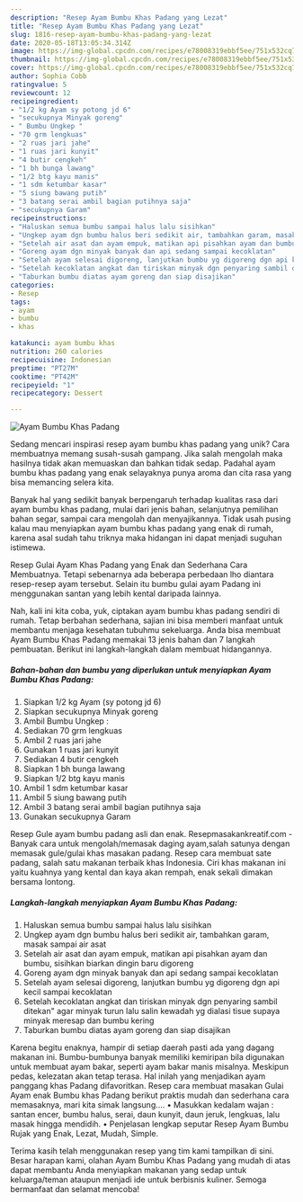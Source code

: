 ```yaml
---
description: "Resep Ayam Bumbu Khas Padang yang Lezat"
title: "Resep Ayam Bumbu Khas Padang yang Lezat"
slug: 1816-resep-ayam-bumbu-khas-padang-yang-lezat
date: 2020-05-18T13:05:34.314Z
image: https://img-global.cpcdn.com/recipes/e78008319ebbf5ee/751x532cq70/ayam-bumbu-khas-padang-foto-resep-utama.jpg
thumbnail: https://img-global.cpcdn.com/recipes/e78008319ebbf5ee/751x532cq70/ayam-bumbu-khas-padang-foto-resep-utama.jpg
cover: https://img-global.cpcdn.com/recipes/e78008319ebbf5ee/751x532cq70/ayam-bumbu-khas-padang-foto-resep-utama.jpg
author: Sophia Cobb
ratingvalue: 5
reviewcount: 12
recipeingredient:
- "1/2 kg Ayam sy potong jd 6"
- "secukupnya Minyak goreng"
- " Bumbu Ungkep "
- "70 grm lengkuas"
- "2 ruas jari jahe"
- "1 ruas jari kunyit"
- "4 butir cengkeh"
- "1 bh bunga lawang"
- "1/2 btg kayu manis"
- "1 sdm ketumbar kasar"
- "5 siung bawang putih"
- "3 batang serai ambil bagian putihnya saja"
- "secukupnya Garam"
recipeinstructions:
- "Haluskan semua bumbu sampai halus lalu sisihkan"
- "Ungkep ayam dgn bumbu halus beri sedikit air, tambahkan garam, masak sampai air asat"
- "Setelah air asat dan ayam empuk, matikan api pisahkan ayam dan bumbu, sisihkan biarkan dingin baru digoreng"
- "Goreng ayam dgn minyak banyak dan api sedang sampai kecoklatan"
- "Setelah ayam selesai digoreng, lanjutkan bumbu yg digoreng dgn api kecil sampai kecoklatan"
- "Setelah kecoklatan angkat dan tiriskan minyak dgn penyaring sambil ditekan&#34; agar minyak turun lalu salin kewadah yg dialasi tisue supaya minyak meresap dan bumbu kering"
- "Taburkan bumbu diatas ayam goreng dan siap disajikan"
categories:
- Resep
tags:
- ayam
- bumbu
- khas

katakunci: ayam bumbu khas 
nutrition: 260 calories
recipecuisine: Indonesian
preptime: "PT27M"
cooktime: "PT42M"
recipeyield: "1"
recipecategory: Dessert

---
```



![Ayam Bumbu Khas Padang](https://img-global.cpcdn.com/recipes/e78008319ebbf5ee/751x532cq70/ayam-bumbu-khas-padang-foto-resep-utama.jpg)

Sedang mencari inspirasi resep ayam bumbu khas padang yang unik? Cara membuatnya memang susah-susah gampang. Jika salah mengolah maka hasilnya tidak akan memuaskan dan bahkan tidak sedap. Padahal ayam bumbu khas padang yang enak selayaknya punya aroma dan cita rasa yang bisa memancing selera kita.

Banyak hal yang sedikit banyak berpengaruh terhadap kualitas rasa dari ayam bumbu khas padang, mulai dari jenis bahan, selanjutnya pemilihan bahan segar, sampai cara mengolah dan menyajikannya. Tidak usah pusing kalau mau menyiapkan ayam bumbu khas padang yang enak di rumah, karena asal sudah tahu triknya maka hidangan ini dapat menjadi suguhan istimewa.

Resep Gulai Ayam Khas Padang yang Enak dan Sederhana Cara Membuatnya. Tetapi sebenarnya ada beberapa perbedaan lho diantara resep-resep ayam tersebut. Selain itu bumbu gulai ayam Padang ini menggunakan santan yang lebih kental daripada lainnya.


Nah, kali ini kita coba, yuk, ciptakan ayam bumbu khas padang sendiri di rumah. Tetap berbahan sederhana, sajian ini bisa memberi manfaat untuk membantu menjaga kesehatan tubuhmu sekeluarga. Anda bisa membuat Ayam Bumbu Khas Padang memakai 13 jenis bahan dan 7 langkah pembuatan. Berikut ini langkah-langkah dalam membuat hidangannya.

<!--inarticleads1-->

##### Bahan-bahan dan bumbu yang diperlukan untuk menyiapkan Ayam Bumbu Khas Padang:

1. Siapkan 1/2 kg Ayam (sy potong jd 6)
1. Siapkan secukupnya Minyak goreng
1. Ambil  Bumbu Ungkep :
1. Sediakan 70 grm lengkuas
1. Ambil 2 ruas jari jahe
1. Gunakan 1 ruas jari kunyit
1. Sediakan 4 butir cengkeh
1. Siapkan 1 bh bunga lawang
1. Siapkan 1/2 btg kayu manis
1. Ambil 1 sdm ketumbar kasar
1. Ambil 5 siung bawang putih
1. Ambil 3 batang serai ambil bagian putihnya saja
1. Gunakan secukupnya Garam


Resep Gule ayam bumbu padang asli dan enak. Resepmasakankreatif.com - Banyak cara untuk mengolah/memasak daging ayam,salah satunya dengan memasak gule/gulai khas masakan padang. Resep cara membuat sate padang, salah satu makanan terbaik khas Indonesia. Ciri khas makanan ini yaitu kuahnya yang kental dan kaya akan rempah, enak sekali dimakan bersama lontong. 

<!--inarticleads2-->

##### Langkah-langkah menyiapkan Ayam Bumbu Khas Padang:

1. Haluskan semua bumbu sampai halus lalu sisihkan
1. Ungkep ayam dgn bumbu halus beri sedikit air, tambahkan garam, masak sampai air asat
1. Setelah air asat dan ayam empuk, matikan api pisahkan ayam dan bumbu, sisihkan biarkan dingin baru digoreng
1. Goreng ayam dgn minyak banyak dan api sedang sampai kecoklatan
1. Setelah ayam selesai digoreng, lanjutkan bumbu yg digoreng dgn api kecil sampai kecoklatan
1. Setelah kecoklatan angkat dan tiriskan minyak dgn penyaring sambil ditekan&#34; agar minyak turun lalu salin kewadah yg dialasi tisue supaya minyak meresap dan bumbu kering
1. Taburkan bumbu diatas ayam goreng dan siap disajikan


Karena begitu enaknya, hampir di setiap daerah pasti ada yang dagang makanan ini. Bumbu-bumbunya banyak memiliki kemiripan bila digunakan untuk membuat ayam bakar, seperti ayam bakar manis misalnya. Meskipun pedas, kelezatan akan tetap terasa. Hal inilah yang menjadikan ayam panggang khas Padang difavoritkan. Resep cara membuat masakan Gulai Ayam enak Bumbu khas Padang berikut praktis mudah dan sederhana cara memasaknya, mari kita simak langsung…. • Masukkan kedalam wajan : santan encer, bumbu halus, serai, daun kunyit, daun jeruk, lengkuas, lalu masak hingga mendidih. • Penjelasan lengkap seputar Resep Ayam Bumbu Rujak yang Enak, Lezat, Mudah, Simple. 

Terima kasih telah menggunakan resep yang tim kami tampilkan di sini. Besar harapan kami, olahan Ayam Bumbu Khas Padang yang mudah di atas dapat membantu Anda menyiapkan makanan yang sedap untuk keluarga/teman ataupun menjadi ide untuk berbisnis kuliner. Semoga bermanfaat dan selamat mencoba!
